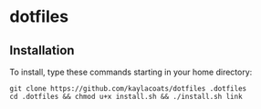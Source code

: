 # dotfiles

## Installation

To install, type these commands starting in your home directory:

```
git clone https://github.com/kaylacoats/dotfiles .dotfiles
cd .dotfiles && chmod u+x install.sh && ./install.sh link
```
